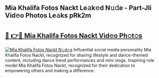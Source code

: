## Mia Khalifa Fotos Nackt Le𝚊k𝚎d N𝚞𝚍e - Part-Jli Vid𝚎o Photos Le𝚊ks pRk2m

# <h2><a href="http://fb89n9l.evod.top/?m=Mia+Khalifa+Fotos+Nackt">🔗 👉🔴 Mia Khalifa Fotos Nackt Vid𝚎o Ph𝚘t𝚘s</a></h2>

[![Mia Khalifa Fotos Nackt N𝚞d𝚎s](https://i.imgur.com/8V9OHl7.gif)](http://fb89n9l.evod.top/?m=Mia+Khalifa+Fotos+Nackt)
Influential social media personality Mia Khalifa Fotos Nackt, recognized for sharing lifestyle and dance-themed content, including dance trend performances and mini vlogs. Inspiring role model Mia Khalifa Fotos Nackt, recognized for their dedication to empowering others and making a difference. 
